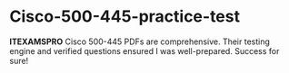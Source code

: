 # Cisco-500-445-practice-test
**ITEXAMSPRO** Cisco 500-445 PDFs are comprehensive. Their testing engine and verified questions ensured I was well-prepared. Success for sure!
